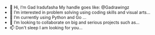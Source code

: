 - 👋 Hi, I’m Gad Iradufasha My handle goes like: @Gadrawingz
- 👀 I’m interested in problem solving using coding skills and visual arts...
- 🌱 I’m currently using Python and Go ...
- 💞️ I’m looking to collaborate on big and serious projects such as...
- 📫 Don't sleep I am looking for you...
<!---
Gadrawingz/Gadrawingz is a ✨ special ✨ repository because its `README.md` (this file) appears on your GitHub profile.
You can click the Preview link to take a look at your changes.
--->
